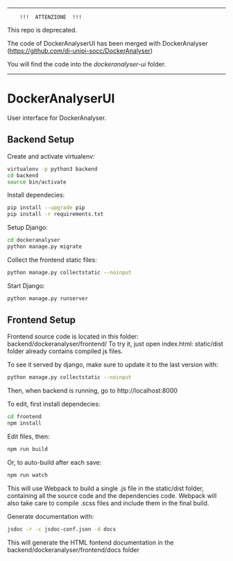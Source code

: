 **********************************************
        !!!  ATTENZIONE  !!!
 
This repo is deprecated.

The code of DockerAnalyserUI has been merged with DockerAnalyser (https://github.com/di-unipi-socc/DockerAnalyser)

You will find the code into the *dockeranalyser-ui* folder.

************************************************

# DockerAnalyserUI

User interface for DockerAnalyser.

## Backend Setup

Create and activate virtualenv:
```sh
virtualenv -p python3 backend
cd backend
source bin/activate
```

Install dependecies:
```sh
pip install --upgrade pip
pip install -r requirements.txt
```

Setup Django:
```sh
cd dockeranalyser
python manage.py migrate
```

Collect the frontend static files:
```sh
python manage.py collectstatic --noinput
```

Start Django:
```sh
python manage.py runserver
```

## Frontend Setup
Frontend source code is located in this folder: backend/dockeranalyser/frontend/
To try it, just open index.html: static/dist folder already contains compiled js files.

To see it served by django, make sure to update it to the last version with:
```sh
python manage.py collectstatic --noinput
```
Then, when backend is running, go to http://localhost:8000


To edit, first install dependecies:
```sh
cd frontend
npm install
```

Edit files, then:
```sh
npm run build
```
Or, to auto-build after each save:
```sh
npm run watch
```
This will use Webpack to build a single .js file in the static/dist folder, containing all the source code and the dependencies code. Webpack will also take care to compile .scss files and include them in the final build.

Generate documentation with:
```sh
jsdoc -r -c jsdoc-conf.json -d docs
```
This will generate the HTML fontend documentation in the backend/dockeranalyser/frontend/docs folder
